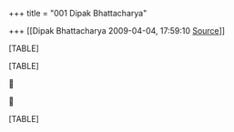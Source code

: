 +++
title = "001 Dipak Bhattacharya"

+++
[[Dipak Bhattacharya	2009-04-04, 17:59:10 [Source](https://groups.google.com/g/bvparishat/c/lEzTosu4na4)]]



[TABLE]

[TABLE]





[TABLE]

